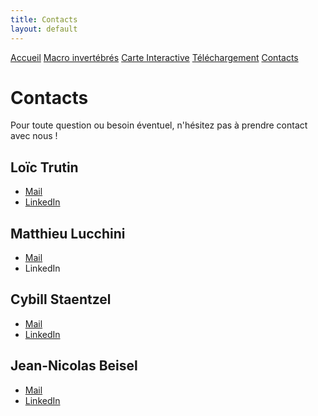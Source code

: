 ```yaml
---
title: Contacts
layout: default
---
```


<link rel="stylesheet" href="{{ '/css/style.css' | relative_url }}">

<div class="tab-container">
    <a href="index" class="tab-button">Accueil</a>
    <a href="macroinv" class="tab-button">Macro invertébrés</a>
    <a href="map" class="tab-button">Carte Interactive</a>
    <a href="downloads" class="tab-button">Téléchargement</a>
    <a href="contacts" class="tab-button">Contacts</a>
</div>

<script>
  document.addEventListener("DOMContentLoaded", function() {
      const tabs = document.querySelectorAll(".tab-button");
      const currentPath = window.location.pathname;

      tabs.forEach(tab => {
          if (tab.getAttribute("href") === currentPath) {
              tab.classList.add("active");
          }
      });
  });
</script>


# Contacts

Pour toute question ou besoin éventuel, n'hésitez pas à prendre contact avec nous !

## Loïc Trutin
- [Mail](mailto:loic.trutin@engees.unistra.fr)
- [LinkedIn](https://www.linkedin.com/in/lo%C3%AFc-trutin-681299220/)

## Matthieu Lucchini
- [Mail](mailto:mlucchin1@engees.unistra.fr)
- LinkedIn

## Cybill Staentzel
- [Mail](mailto:cybill.staentzel@engees.unistra.fr)
- [LinkedIn](https://www.linkedin.com/in/cybill-staentzel-bb136796/)

## Jean-Nicolas Beisel
- [Mail](mailto:jean-nicolas.beisel@engees.unistra.fr)
- [LinkedIn](https://www.linkedin.com/in/jean-nicolas-beisel-48a62b302/)
